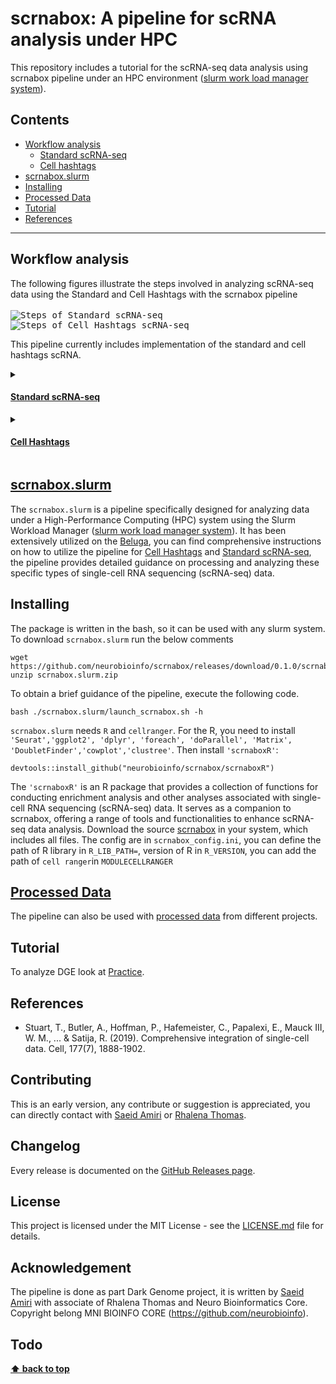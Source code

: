 # scrnabox: A pipeline for scRNA analysis under HPC  
This repository includes a tutorial for the scRNA-seq data analysis using scrnabox pipeline under an HPC environment ([slurm work load manager system](https://slurm.schedmd.com/)). 

## Contents
- [Workflow analysis](#workflow-analysis)
  - [Standard scRNA-seq](#standard-scRNA-seq)
  - [Cell hashtags](#cell-hashtags)
- [scrnabox.slurm](#scrnaboxsvn)
- [Installing](#installing)
- [Processed Data](#processed-data)
- [Tutorial](#tutorial)
- [References](#references)

---

  
## Workflow analysis
The following figures illustrate the steps involved in analyzing scRNA-seq data using the Standard and Cell Hashtags with the scrnabox pipeline
<br />
<br />
<kbd>
![Steps of Standard scRNA-seq ](https://raw.githubusercontent.com/neurobioinfo/scrnabox/main/figs/scrna.png)
</kbd>
<kbd>
![Steps of Cell Hashtags scRNA-seq](https://raw.githubusercontent.com/neurobioinfo/scrnabox/main/figs/hto.png)
</kbd>
  

This pipeline currently includes implementation of the standard and cell hashtags scRNA.
<details id=1>
<summary>
  
#### [Standard scRNA-seq](https://github.com/neurobioinfo/scrnabox/tree/main/README_SCRNA.md)
</summary>

The following steps describe how to analyze scRNA-seq data using the pipeline:<br />
- Step 1: cellranger - This step runs Cellranger on the scRNA-seq data to generate the feature-barcode matrices for each sample.<br />
- Step 2: Seurat object - This step runs Seurat on the feature-barcode matrices obtained from step 1 to generate a Seurat object for each sample. The Seurat object contains a lot of information, and accessing SeuratObject@meta.data will provide a data frame with relevant information on each cell.<br />
- Step 3: QC and filter - The Seurat object includes quality metrics that can be used to filter cells and genes against possible doublets. Metrics such as total UMI counts per cell (nCount_RNA), total number of detected features per cell (nFeature_RNA), and mitochondrial count (percent.mito) are often used.<br />
- Step 4: Doublet removal - This step can be used to remove doublets from the data. By default, the pipeline removes doublets, but you can choose to keep them by changing the parameter from 'yes' to 'no'.<br />
- Step 5: Integration - This step integrates multiple scRNA-seq datasets using the Comprehensive Integration of Single Cell Data (CCA) method in Seurat, Tim, et al. (2019). The pipeline identifies anchors using the FindIntegrationAnchors function and passes them to the IntegrateData function to get a single Seurat object representing all the datasets.<br />
- Step 6: Clustering- It involves clustering the data using a k-nearest neighbor graph based on the integrated PCA. This step produces UMAP and heatmaps of unlabelled clusters. However, it is up to the user to decide on the best cluster resolution outside the pipeline by examining the output and selecting the most appropriate annotation for the clusters.<br />
- step 7: Cluster annotate - In this step, you can annotate the clusters with known cell types or use marker genes to predict the cell type of each cluster. <br />
- step 8: Differential gene expression (DEG)- There are multiple ways to perform differential gene expression analysis, but in this pipeline, we use the FindAllMarkers function to rank the highly differentially expressed genes in each cluster, which allows us to identify genes that are significantly differentially expressed between each cluster and the rest of the cells. From there, we can define contrasts to run statistical tests and investigate the phenotype and genotypes of each cluster.<br /> <br />
The Step 1 - Step 8 can be done using [scrnabox.slurm](https://github.com/neurobioinfo/scrnabox/tree/main/README_SCRNA.md) in the HPC system ([slurm work load manager system](https://slurm.schedmd.com/)).
- step 9, Enrichment analysis: in this step, we obtain a list of significant genes using enrichment methods. The step 9 can be done using scrnaboxR, see [Practice](https://github.com/neurobioinfo/scrnabox/blob/main/tutorial/practice.md).
</details>
<details id=2>
<summary>
  
#### [Cell Hashtags](https://github.com/neurobioinfo/scrnabox/tree/main/README_HTO.md)
</summary>
  
The following steps explain how to analyze the Hashtag oligonucleotide (henceforth referred to as HTO)
- Step 1: cellranger - This step runs Cellranger on the scRNA-seq data to generate the feature-barcode matrices for each sample.
- Step 2: Seurat object - This step runs Seurat on the feature-barcode matrices obtained from step 1 to generate a Seurat object for each sample. The Seurat object contains a lot of information, and accessing SeuratObject@meta.data will provide a data frame with relevant information on each cell.
- Step 3: QC and filter - The Seurat object includes quality metrics that can be used to filter cells and genes against possible doublets. Metrics such as total UMI counts per cell (nCount_RNA), total number of detected features per cell (nFeature_RNA), and mitochondrial count (percent.mito) are often used.
- Step 4: Demuplixing- In this step, demultiplexing is performed to separate the reads in the sequencing run according to their sample of origin, based on their barcode information. The pipeline includes an option to remove doublets and negative cells during a later step after quality control and filtering.
- Step 5: Integration - This step integrates multiple scRNA-seq datasets using the Comprehensive Integration of Single Cell Data (CCA) method in Seurat, Tim, et al. (2019). The pipeline identifies anchors using the FindIntegrationAnchors function and passes them to the IntegrateData function to get a single Seurat object representing all the datasets.
- Step 6: Clustering- It involves clustering the data using a k-nearest neighbor graph based on the integrated PCA. This step produces UMAP and heatmaps of unlabelled clusters. However, it is up to the user to decide on the best cluster resolution outside the pipeline by examining the output and selecting the most appropriate annotation for the clusters.
- step 7: Cluster annotate - In this step, you can annotate the clusters with known cell types or use marker genes to predict the cell type of each cluster. 
- step 8: Differential gene expression (DEG)- There are multiple ways to perform differential gene expression analysis, but in this pipeline, we use the FindAllMarkers function to rank the highly differentially expressed genes in each cluster, which allows us to identify genes that are significantly differentially expressed between each cluster and the rest of the cells. From there, we can define contrasts to run statistical tests and investigate the phenotype and genotypes of each cluster.

The Step 1 - Step 8 can be done using [scrnabox.slurm](https://github.com/neurobioinfo/scrnabox/tree/main/README_HTO.md) in the HPC system ([slurm work load manager system](https://slurm.schedmd.com/)).
- step 9, Enrichment analysis: in this step, we obtain a list of significant genes using enrichment methods. The step 9 can be done using scrnaboxR, see [Practice](https://github.com/neurobioinfo/scrnabox/blob/main/tutorial/practice.md).
</details>

## [scrnabox.slurm](https://github.com/neurobioinfo/scrnabox/tree/main/scrnabox.slurm)
The `scrnabox.slurm` is a pipeline specifically designed for analyzing data under a High-Performance Computing (HPC) system  using the Slurm Workload Manager ([slurm work load manager system](https://slurm.schedmd.com/)). 
It has been extensively utilized on the  [Beluga](https://docs.alliancecan.ca/wiki/B%C3%A9luga), you can find comprehensive instructions on how to utilize the pipeline 
for [Cell Hashtags](https://github.com/neurobioinfo/scrnabox/tree/main/README_HTO.md) and [Standard scRNA-seq](https://github.com/neurobioinfo/scrnabox/tree/main/README_SCRNA.md), 
the pipeline provides detailed guidance on processing and analyzing these specific types of single-cell RNA sequencing (scRNA-seq) data. 

## Installing
The package is written in the bash, so it can be used with any slurm system. To download 
`scrnabox.slurm` run the below comments 
```
wget https://github.com/neurobioinfo/scrnabox/releases/download/0.1.0/scrnabox.slurm.zip
unzip scrnabox.slurm.zip 
```

To obtain a brief guidance of the pipeline, execute the following code.
```
bash ./scrnabox.slurm/launch_scrnabox.sh -h 
```

`scrnabox.slurm` needs `R` and `cellranger`. For the R, you need to install 
`'Seurat','ggplot2', 'dplyr', 'foreach', 'doParallel', 'Matrix', 'DoubletFinder','cowplot','clustree'`. Then install `'scrnaboxR'`: 
```
devtools::install_github("neurobioinfo/scrnabox/scrnaboxR")
```
The `'scrnaboxR'` is an R package that provides a collection of functions for conducting enrichment analysis and other analyses associated with single-cell RNA sequencing (scRNA-seq) data. It serves as a companion to scrnabox, offering a range of tools and functionalities to enhance scRNA-seq data analysis.
Download the source [scrnabox](https://github.com/neurobioinfo/scrnabox/tree/main/scrnabox.slurm) in your system, which includes all files. The config are in `scrnabox_config.ini`, you can define the path of R library in `R_LIB_PATH=`, version of R in `R_VERSION`, you can add the path of `cell ranger`in `MODULECELLRANGER` 

## [Processed Data](https://github.com/neurobioinfo/scrnabox/blob/main/README_PROC.md)
The pipeline can also be used with [processed data](https://github.com/neurobioinfo/scrnabox/blob/main/README_PROC.md) from different projects.

## Tutorial
To analyze DGE look at [Practice](https://github.com/neurobioinfo/scrnabox/blob/main/tutorial/practice.md). 

## References
- Stuart, T., Butler, A., Hoffman, P., Hafemeister, C., Papalexi, E., Mauck III, W. M., ... & Satija, R. (2019). Comprehensive integration of single-cell data. Cell, 177(7), 1888-1902.

## Contributing
This is an early version, any contribute or suggestion is appreciated, you can directly contact with [Saeid Amiri](https://github.com/saeidamiri1) or [Rhalena Thomas](https://github.com/RhalenaThomas). 

## Changelog
Every release is documented on the [GitHub Releases page](https://github.com/neurobioinfo/scrnabox/releases).
## License
This project is licensed under the MIT License - see the [LICENSE.md](https://github.com/neurobioinfo/scrnabox/blob/main/LICENSE) file for details.
## Acknowledgement
The pipeline is done as part Dark Genome project, it is written by [Saeid Amiri](https://github.com/saeidamiri1) with associate of Rhalena Thomas and  Neuro Bioinformatics Core. Copyright belong MNI BIOINFO CORE (https://github.com/neurobioinfo). 

## Todo
**[⬆ back to top](#contents)**

